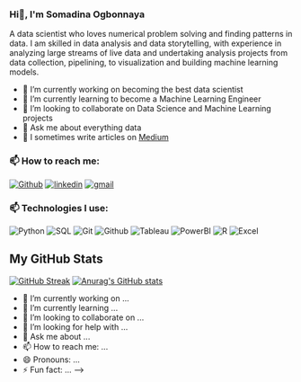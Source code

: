 ### Hi👋, I'm Somadina Ogbonnaya



A data scientist who loves numerical problem solving and finding patterns in data. I am skilled in data analysis and data storytelling, with experience in analyzing large streams of live data and undertaking analysis projects from data collection, pipelining, to visualization and building machine learning models.

- 🔭 I’m currently working on becoming the best data scientist
- 🌱 I’m currently learning to become a Machine Learning Engineer
- 👯 I’m looking to collaborate on Data Science and Machine Learning projects
- 💬 Ask me about everything data
- 📝 I sometimes write articles on [Medium](https://medium.com/@confidencevandu)


### 📫 How to reach me:

[![Github](https://img.shields.io/badge/GitHub-black?style=for-the-badge&logo=Github&logoColor=white)](https://github.com/Somadina-Godwin)
[![linkedin](https://img.shields.io/badge/Linkedin-0e76a8?style=for-the-badge&logo=Linkedin&logoColor=white)](https://www.linkedin.com/in/somadina-ogbonnaya-28aa13149)
[![gmail](https://img.shields.io/badge/Gmail-ff0000?style=for-the-badge&logo=Gmail&logoColor=white)](https://somadinaogbonnaya4@gmail.com)

### 📫 Technologies I use:

![Python](https://img.shields.io/badge/Python-white?style=for-the-badge&logo=Python&logoColor=072a6c)
![SQL](https://img.shields.io/badge/SQL-800020?style=for-the-badge&logo=SQL&logoColor=white)
![Git](https://img.shields.io/badge/Git-75816b?style=for-the-badge&logo=Git&logoColor=white)
![Github](https://img.shields.io/badge/Github-black?style=for-the-badge&logo=Github&logoColor=white)
![Tableau](https://img.shields.io/badge/Tableau-white?style=for-the-badge&logo=Tableau&logoColor=072a6c)
![PowerBI](https://img.shields.io/badge/PowerBI-yellow?style=for-the-badge&logo=PowerBI&logoColor=white)
![R](https://img.shields.io/badge/R-072a6c?style=for-the-badge&logo=R&logoColor=white)
![Excel](https://img.shields.io/badge/Spreadsheets-228b22?style=for-the-badge&logo=Excel&logoColor=white)

## My GitHub Stats
[![GitHub Streak](https://streak-stats.demolab.com/?user=Somadina-Godwin)](https://git.io/streak-stats)
[![Anurag's GitHub stats](https://github-readme-stats.vercel.app/api?username=Somadina-Godwin)](https://github.com/anuraghazra/github-readme-stats)

<!--
**VanduFido/VanduFido** is a ✨ _special_ ✨ repository because its `README.md` (this file) appears on your GitHub profile.
Here are some ideas to get you started:

- 🔭 I’m currently working on ...
- 🌱 I’m currently learning ...
- 👯 I’m looking to collaborate on Data Science and Machine Learning Projects.
- 🤔 I’m looking for help with ...
- 💬 Ask me about ...
- 📫 How to reach me: ...
- 😄 Pronouns: She/Her
- ⚡ Fun fact: I get high on music
-->

- 🔭 I’m currently working on ...
- 🌱 I’m currently learning ...
- 👯 I’m looking to collaborate on ...
- 🤔 I’m looking for help with ...
- 💬 Ask me about ...
- 📫 How to reach me: ...
- 😄 Pronouns: ...
- ⚡ Fun fact: ...
-->
